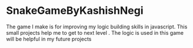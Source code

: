 # SnakeGameByKashishNegi
The game I make is for improving my logic building skills in javascript. This small projects help me to get to next level . The logic is used in this game will be helpful in my future projects
